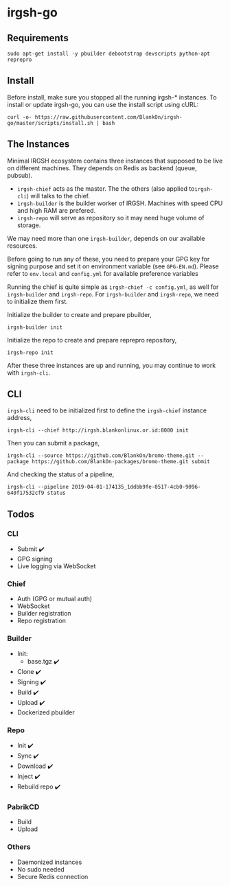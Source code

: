 # irgsh-go

## Requirements

```
sudo apt-get install -y pbuilder debootstrap devscripts python-apt reprepro
```

## Install

Before install, make sure you stopped all the running irgsh-\* instances. To install or update irgsh-go, you can use the install script using cURL:

```
curl -o- https://raw.githubusercontent.com/BlankOn/irgsh-go/master/scripts/install.sh | bash
```

## The Instances

Minimal IRGSH ecosystem contains three instances that supposed to be live on different machines. They depends on Redis as backend (queue, pubsub).

- `irgsh-chief` acts as the master. The the others (also applied to`irgsh-cli`) will talks to the chief.
- `irgsh-builder` is the builder worker of IRGSH. Machines with speed CPU and high RAM are prefered.
- `irgsh-repo` will serve as repository so it may need huge volume of storage.

We may need more than one `irgsh-builder`, depends on our available resources.

Before going to run any of these, you need to prepare your GPG key for signing purpose and set it on environment variable (see `GPG-EN.md`). Please refer to `env.local` and `config.yml` for available preference variables

Running the chief is quite simple as `irgsh-chief -c config.yml`, as well for `irgsh-builder` and `irgsh-repo`. For `irgsh-builder` and `irgsh-repo`, we need to initialize them first.

Initialize the builder to create and prepare pbuilder,

```
irgsh-builder init
```

Initialize the repo to create and prepare reprepro repository,

```
irgsh-repo init

```

After these three instances are up and running, you may continue to work with `irgsh-cli`.

## CLI

`irgsh-cli` need to be initialized first to define the `irgsh-chief` instance address,

```
irgsh-cli --chief http://irgsh.blankonlinux.or.id:8080 init
```

Then you can submit a package,

```
irgsh-cli --source https://github.com/BlankOn/bromo-theme.git --package https://github.com/BlankOn-packages/bromo-theme.git submit
```

And checking the status of a pipeline,

```
irgsh-cli --pipeline 2019-04-01-174135_1ddbb9fe-0517-4cb0-9096-640f17532cf9 status
```


## Todos

### CLI

- Submit :heavy_check_mark:
- GPG signing
- Live logging via WebSocket

### Chief

- Auth (GPG or mutual auth)
- WebSocket
- Builder registration
- Repo registration

### Builder

- Init:
  - base.tgz :heavy_check_mark:
- Clone :heavy_check_mark:
- Signing :heavy_check_mark:
- Build :heavy_check_mark:
- Upload :heavy_check_mark:
- Dockerized pbuilder

### Repo

- Init :heavy_check_mark:
- Sync :heavy_check_mark:
- Download :heavy_check_mark:
- Inject :heavy_check_mark:
- Rebuild repo :heavy_check_mark:

### PabrikCD

- Build
- Upload

### Others

- Daemonized instances
- No sudo needed
- Secure Redis connection
